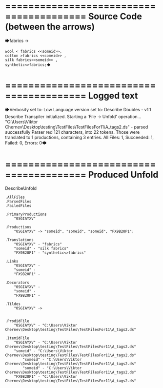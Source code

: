 ========================================
Source Code (between the arrows)
========================================

🡆fabrics ->

	wool < fabrics <<someid>>,
	cotton >fabrics <<someid>> ,
	silk fabrics<<someid>> ,
	synthetic<>fabrics;🡄

========================================
Logged text
========================================

🡆Verbosity set to: Low
Language version set to: Describe Doubles - v1.1
Describe Transpiler initialized.
Starting a 'File -> Unfold' operation...
"C:\Users\Viktor Chernev\Desktop\testing\TestFiles\TestFilesFor11\A_tags2.ds" - parsed successfully
Parser red 121 characters, into 22 tokens.
Those were translated to 1 productions, containing 3 entries.
All Files: 1, Succeeded: 1, Failed: 0, Errors: 0🡄

========================================
Produced Unfold
========================================

DescribeUnfold

    .AllFiles
    .ParsedFiles
    .FailedFiles

    .PrimaryProductions
        "0SGIAYXV" 

    .Productions
        "0SGIAYXV" -> "someid", "someid", "someid", "FX9B20P1";

    .Translations
        "0SGIAYXV" - "fabrics"
        "someid" - "silk fabrics"
        "FX9B20P1" - "synthetic<>fabrics"

    .Links
        "0SGIAYXV" - 
        "someid" - 
        "FX9B20P1" - 

    .Decorators
        "0SGIAYXV" - 
        "someid" - 
        "FX9B20P1" - 

    .Tildes
        "0SGIAYXV" -> 


    .ProdidFile
        "0SGIAYXV" - "C:\Users\Viktor Chernev\Desktop\testing\TestFiles\TestFilesFor11\A_tags2.ds"

    .ItemidFile
        "0SGIAYXV" - "C:\Users\Viktor Chernev\Desktop\testing\TestFiles\TestFilesFor11\A_tags2.ds"
        "someid" - "C:\Users\Viktor Chernev\Desktop\testing\TestFiles\TestFilesFor11\A_tags2.ds"
            "someid" - "C:\Users\Viktor Chernev\Desktop\testing\TestFiles\TestFilesFor11\A_tags2.ds"
            "someid" - "C:\Users\Viktor Chernev\Desktop\testing\TestFiles\TestFilesFor11\A_tags2.ds"
        "FX9B20P1" - "C:\Users\Viktor Chernev\Desktop\testing\TestFiles\TestFilesFor11\A_tags2.ds"

